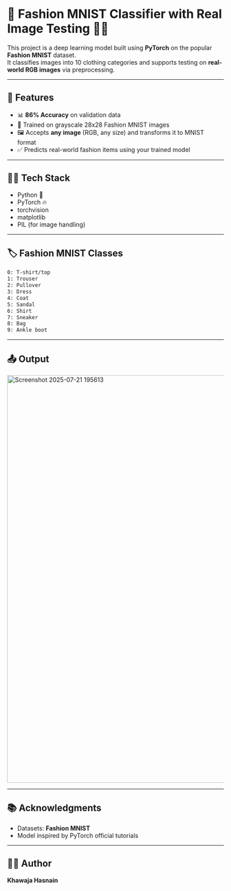 # 🧠 Fashion MNIST Classifier with Real Image Testing 🎽👟

This project is a deep learning model built using **PyTorch** on the popular **Fashion MNIST** dataset.  
It classifies images into 10 clothing categories and supports testing on **real-world RGB images** via preprocessing.

---

## 🚀 Features

- 📊 **86% Accuracy** on validation data
- 🧾 Trained on grayscale 28x28 Fashion MNIST images
- 🖼️ Accepts **any image** (RGB, any size) and transforms it to MNIST format
- ✅ Predicts real-world fashion items using your trained model

---

## 🧑‍💻 Tech Stack

- Python 🐍
- PyTorch 🔥
- torchvision
- matplotlib
- PIL (for image handling)

---

## 🏷️ Fashion MNIST Classes

```bash
0: T-shirt/top
1: Trouser
2: Pullover
3: Dress
4: Coat
5: Sandal
6: Shirt
7: Sneaker
8: Bag
9: Ankle boot
```

---

## 📤 Output

<img width="1919" height="948" alt="Screenshot 2025-07-21 195613" src="https://github.com/user-attachments/assets/519a0bf7-8218-4e56-8846-ae0c63294b09" />

---

## 📚 Acknowledgments

- Datasets: **Fashion MNIST**
- Model inspired by PyTorch official tutorials

---

## 👨‍💻 Author
**Khawaja Hasnain**
